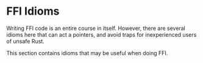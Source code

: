 # FFI Idioms

Writing FFI code is an entire course in itself. However, there are several idioms here that can act a pointers, and avoid traps for inexperienced users of unsafe Rust.

This section contains idioms that may be useful when doing FFI.

